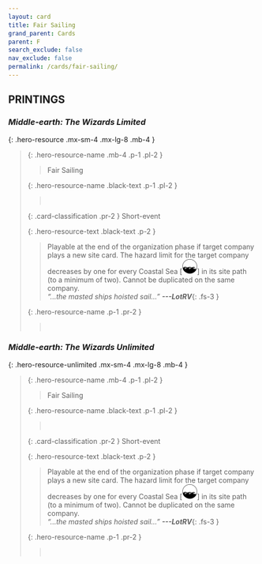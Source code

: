 ```yaml
---
layout: card
title: Fair Sailing
grand_parent: Cards
parent: F
search_exclude: false
nav_exclude: false
permalink: /cards/fair-sailing/
---
```


## PRINTINGS


### _Middle-earth: The Wizards Limited_

{: .hero-resource .mx-sm-4 .mx-lg-8 .mb-4 }
> {: .hero-resource-name .mb-4 .p-1 .pl-2 }
> > <div class="card-mp"></div>
> > <div class="card-name">Fair Sailing</div>
>
> {: .hero-resource-name .black-text .p-1 .pl-2 }
> > &nbsp;
>
> {: .card-classification .pr-2 }
> Short-event
>
> {: .hero-resource-text .black-text .p-2 }
> > Playable at the end of the organization phase if target company plays a new site card. The hazard limit for the target company decreases by one for every Coastal Sea \[![](/assets/images/coastalsea.svg)] in its site path (to a minimum of two). Cannot be duplicated on the same company. <br>_“...the masted ships hoisted sail...”_ ***---&#65279;LotRV***{: .fs-3 } 
> 
> {: .hero-resource-name .p-1 .pr-2 }
> > <div class="card-shield"></div>
> > <div class="card-corruption">&nbsp;</div>

### _Middle-earth: The Wizards Unlimited_

{: .hero-resource-unlimited .mx-sm-4 .mx-lg-8 .mb-4 }
> {: .hero-resource-name .mb-4 .p-1 .pl-2 }
> > <div class="card-mp"></div>
> > <div class="card-name">Fair Sailing</div>
>
> {: .hero-resource-name .black-text .p-1 .pl-2 }
> > &nbsp;
>
> {: .card-classification .pr-2 }
> Short-event
>
> {: .hero-resource-text .black-text .p-2 }
> > Playable at the end of the organization phase if target company plays a new site card. The hazard limit for the target company decreases by one for every Coastal Sea \[![](/assets/images/coastalsea.svg)] in its site path (to a minimum of two). Cannot be duplicated on the same company. <br>_“...the masted ships hoisted sail...”_ ***---&#65279;LotRV***{: .fs-3 } 
> 
> {: .hero-resource-name .p-1 .pr-2 }
> > <div class="card-shield"></div>
> > <div class="card-corruption">&nbsp;</div>
